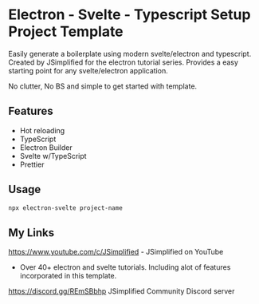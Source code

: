 # Electron - Svelte - Typescript Setup Project Template

Easily generate a boilerplate using modern svelte/electron and typescript. Created by JSimplified for the electron tutorial series. Provides a easy starting point for any svelte/electron application.

No clutter, No BS and simple to get started with template.

## Features

- Hot reloading
- TypeScript
- Electron Builder
- Svelte w/TypeScript
- Prettier

## Usage

```bash
npx electron-svelte project-name
```

## My Links

https://www.youtube.com/c/JSimplified - JSimplified on YouTube

- Over 40+ electron and svelte tutorials. Including alot of features incorporated in this template.

https://discord.gg/REmSBbhp JSimplified Community Discord server
